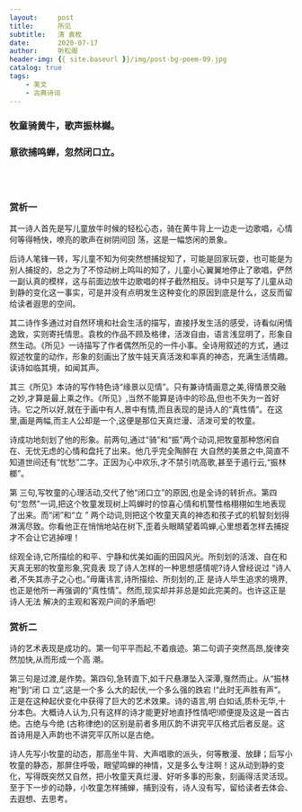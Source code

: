 ```yaml
---
layout:     post
title:      所见
subtitle:   清 袁枚
date:       2020-07-17
author:     听松阁
header-img: {{ site.baseurl }}/img/post-bg-poem-09.jpg
catalog: true
tags:
    - 美文
    - 古典诗词
---
```


### 牧童骑黄牛，歌声振林樾。
### 意欲捕鸣蝉，忽然闭口立。

<br><br>

### 赏析一

其一诗人首先是写儿童放牛时候的轻松心态，骑在黄牛背上一边走一边歌唱，心情何等得畅快，嘹亮的歌声在树阴间回
荡，这是一幅悠闲的景象。

后诗人笔锋一转，写儿童不知为何突然想捕捉知了，可能是回家玩耍，也可能是为别人捕捉的，总之为了不惊动树上鸣叫的知了，儿童小心翼翼地停止了歌唱，俨然一副认真的模样，这与前面边放牛边歌唱的样子截然相反。诗中只是写了儿童从动到静的变化这一事实，可是并没有点明发生这种变化的原因到底是什么，这反而留给读者遐思的空间。

其二诗作多通过对自然环境和社会生活的描写，直接抒发生活的感受，诗看似闲情逸致，实则寄托情思。袁枚的作品不顾及格律，活泼自由，语言浅显明了，形象自然生动。《所见》一诗描写了作者偶然所见的一件小事。全诗用叙述的方式，通过叙述牧童的动作，形象的刻画出了放牛娃天真活泼和率真的神态，充满生活情趣。读诗如临其境，如闻其声。

其三《所见》本诗的写作特色诗“缘景以见情”。只有兼诗情画意之美,得情景交融之妙,才算是最上乘之作。《所见》,当然不能算是诗中的珍品,但也不失为一首好诗。它之所以好,就在于画中有人,景中有情,而且表现的是诗人的“真性情”。在这里,画是两幅,而主人公却是一个,这便是那位天真烂漫、活泼可爱的牧童。

诗成功地刻划了他的形象。前两句,通过“骑”和“振”两个动词,把牧童那种悠闲自在、无忧无虑的心情和盘托了出来。他几乎完全陶醉在 大自然的美景之中,简直不知道世间还有“忧愁”二字。正因为心中欢乐,才不禁引吭高歌,甚至于遏行云,“振林榔”。

第 三句,写牧童的心理活动,交代了他“闭口立”的原因,也是全诗的转折点。第四句“忽然”一词,把这个牧童发现树上鸣蝉时的惊喜心情和机警性格栩栩如生地表现了出来。而“闭”和“立 ” 两个动词,则把这个牧童天真的神态和孩子式的机智刻划得淋漓尽致。你看他正在悄悄地站在树下,歪着头眼睛望着鸣蝉,心里想着怎样去捕捉才不会让它逃掉哩！

综观全诗,它所描绘的和平、宁静和优美如画的田园风光。所刻划的活泼、自在和天真无邪的牧童形象,究竟表 现了诗人怎样的一种思想感情呢?诗人曾经说过 “诗人者,不失其赤子之心也。”毋庸讳言,诗所描绘、所刻划的,正 是诗人毕生追求的境界,也正是他所一再强调的“真性情”。然而,现实却并非总是如此完美的。也许这正是诗人无法 解决的主观和客观户间的矛盾吧!

### 赏析二

诗的艺术表现是成功的。第一句平平而起,不着痕迹。第二句调子突然高昂,旋律突然加快,从而形成一个高 潮。

第三句是过渡,是作势。第四句,急转直下,如千尺悬瀑坠入深潭,戛然而止。从“振林袍”到“闭 口 立”,这是一个多 么大的起伏,一个多么强的跌宕 !“此时无声胜有声”。正是在这种起伏变化中获得了巨大的艺术效果。诗的语言,明 白如话,质朴无华,十分本色。大概诗人认为,只有这样的诗才能更好地直抒性情吧!顺便提及这是一首古绝。古绝与今绝 (古称律绝)的区别是前者多用仄韵不讲究平仄格式后者反是。这首诗用是入声韵也不讲究平仄所以是古绝。

诗人先写小牧童的动态，那高坐牛背、大声唱歌的派头，何等散漫、放肆；后写小牧童的静态，那屏住呼吸，眼望鸣蝉的神情，又是多么专注啊！这从动到静的变化，写得既突然又自然，把小牧童天真烂漫、好听多事的形象，刻画得活灵活现。至于下一步的动静，小牧童怎样捕蝉，捕到没有，诗人没有写，留给读者去体会、去遐想、去思考。
